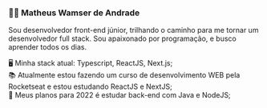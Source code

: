 ### 👨‍💻  Matheus Wamser de Andrade

Sou desenvolvedor front-end júnior, trilhando o caminho para me tornar um desenvolvedor full stack. 
Sou apaixonado por programação, e busco aprender todos os dias.

🖥️ Minha stack atual: Typescript, ReactJS, Next.js; <br>
📚 Atualmente estou fazendo um curso de desenvolvimento WEB pela Rocketseat e estou estudando ReactJS e NextJS; <br>
🚀 Meus planos para 2022 é estudar back-end com Java e NodeJS;

